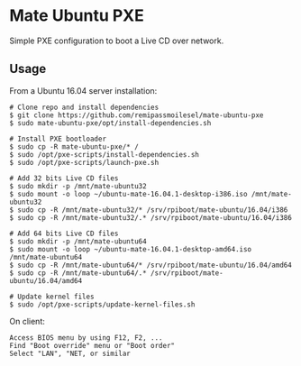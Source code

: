 # Mate Ubuntu PXE

Simple PXE configuration to boot a Live CD over network.

## Usage

From a Ubuntu 16.04 server installation:

	# Clone repo and install dependencies
	$ git clone https://github.com/remipassmoilesel/mate-ubuntu-pxe
	$ sudo mate-ubuntu-pxe/opt/install-dependencies.sh

	# Install PXE bootloader
	$ sudo cp -R mate-ubuntu-pxe/* /
	$ sudo /opt/pxe-scripts/install-dependencies.sh 
	$ sudo /opt/pxe-scripts/launch-pxe.sh

	# Add 32 bits Live CD files
	$ sudo mkdir -p /mnt/mate-ubuntu32 
	$ sudo mount -o loop ~/ubuntu-mate-16.04.1-desktop-i386.iso /mnt/mate-ubuntu32  
	$ sudo cp -R /mnt/mate-ubuntu32/* /srv/rpiboot/mate-ubuntu/16.04/i386
	$ sudo cp -R /mnt/mate-ubuntu32/.* /srv/rpiboot/mate-ubuntu/16.04/i386

	# Add 64 bits Live CD files
	$ sudo mkdir -p /mnt/mate-ubuntu64
	$ sudo mount -o loop ~/ubuntu-mate-16.04.1-desktop-amd64.iso /mnt/mate-ubuntu64
	$ sudo cp -R /mnt/mate-ubuntu64/* /srv/rpiboot/mate-ubuntu/16.04/amd64
	$ sudo cp -R /mnt/mate-ubuntu64/.* /srv/rpiboot/mate-ubuntu/16.04/amd64

	# Update kernel files
	$ sudo /opt/pxe-scripts/update-kernel-files.sh

On client:

	Access BIOS menu by using F12, F2, ...
	Find "Boot override" menu or "Boot order"
	Select "LAN", "NET, or similar


